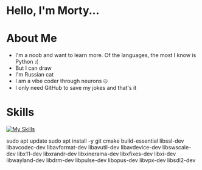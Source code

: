 # Hello, I'm Morty...
# About Me
- I'm a noob and want to learn more. Of the languages, the most I know is Python :(
- But I can draw
- I'm Russian cat
- I am a vibe coder through neurons 🤐
- I only need GitHub to save my jokes and that's it 
# Skills
[![My Skills](https://skillicons.dev/icons?i=py,vscode,pycharm,figma,notion,obsidian)](https://skillicons.dev)

sudo apt update
sudo apt install -y git cmake build-essential libssl-dev libavcodec-dev libavformat-dev libavutil-dev libavdevice-dev libswscale-dev libx11-dev libxrandr-dev libxinerama-dev libxfixes-dev libxi-dev libwayland-dev libdrm-dev libpulse-dev libopus-dev libvpx-dev libsdl2-dev
